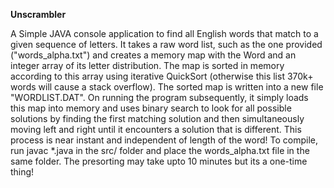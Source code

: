 <p><b>Unscrambler</b></p>
A Simple JAVA console application to find all English words that match to a given sequence of letters. It takes a raw word list, such as the one provided ("words_alpha.txt") and creates a memory map with the Word and an integer array of its letter distribution. The map is sorted in memory according to this array using iterative QuickSort (otherwise this list 370k+ words will cause a stack overflow). The sorted map is written into a new file "WORDLIST.DAT".
On running the program subsequently, it simply loads this map into memory and uses binary search to look for all possible solutions by finding the first matching solution and then simultaneously moving left and right until it encounters a solution that is different. This process is near instant and independent of length of the word!
To compile, run javac *.java in the src/ folder and place the words_alpha.txt file in the same folder. The presorting may take upto 10 minutes but its a one-time thing!
